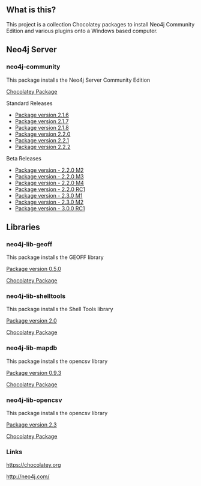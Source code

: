 ## What is this?
This project is a collection Chocolatey packages to install Neo4j Community Edition and various plugins onto a Windows based computer.

## Neo4j Server

### neo4j-community
This package installs the Neo4j Server Community Edition

[Chocolatey Package](https://chocolatey.org/packages/neo4j-community)

Standard Releases
* [Package version 2.1.6](neo4j-community-2.1.6/)
* [Package version 2.1.7](neo4j-community-2.1.7/)
* [Package version 2.1.8](neo4j-community-2.1.8/)
* [Package version 2.2.0](neo4j-community-2.2.0/)
* [Package version 2.2.1](neo4j-community-2.2.1/)
* [Package version 2.2.2](neo4j-community-2.2.2/)


Beta Releases
* [Package version - 2.2.0 M2](neo4j-community-2.2.0-M02-beta/)
* [Package version - 2.2.0 M3](neo4j-community-2.2.0-M03-beta/)
* [Package version - 2.2.0 M4](neo4j-community-2.2.0-M04-beta/)
* [Package version - 2.2.0 RC1](neo4j-community-2.2.0-RC01-beta/)
* [Package version - 2.3.0 M1](neo4j-community-2.3.0-M01-beta/)
* [Package version - 2.3.0 M2](neo4j-community-2.3.0-M02-beta/)
* [Package version - 3.0.0 RC1](neo4j-community-3.0.0-RC1-beta/)


## Libraries

### neo4j-lib-geoff
This package installs the GEOFF library

[Package version 0.5.0](neo4j-lib-geoff-0.5.0/)

[Chocolatey Package](https://chocolatey.org/packages/neo4j-lib-geoff)


### neo4j-lib-shelltools
This package installs the Shell Tools library

[Package version 2.0](neo4j-lib-shelltools-2.0/)

[Chocolatey Package](https://chocolatey.org/packages/neo4j-lib-shelltools)


### neo4j-lib-mapdb
This package installs the opencsv library

[Package version 0.9.3](neo4j-lib-mapdb-0.9.3/)

[Chocolatey Package](https://chocolatey.org/packages/neo4j-lib-mapdb)


### neo4j-lib-opencsv
This package installs the opencsv library

[Package version 2.3](neo4j-lib-opencsv-2.3/)

[Chocolatey Package](https://chocolatey.org/packages/neo4j-lib-opencsv)


### Links
https://chocolatey.org

http://neo4j.com/
